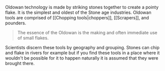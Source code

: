 Oldowan technology is made by striking stones together to create a pointy flake. It is the simplest and oldest of the Stone age industries. Oldowan tools are comprised of [[Chopping tools|choppers]], [[Scrapers]], and pounders.

> The essence of the Oldowan is the making and often immediate use of small flakes.

Scientists discern these tools by geography and grouping. Stones can chip and flake in rivers for example but if you find these tools in a place where it wouldn't be possible for it to happen naturally it is assumed that they were brought there.

